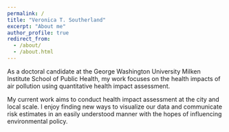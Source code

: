 ```yaml
---
permalink: /
title: "Veronica T. Southerland"
excerpt: "About me"
author_profile: true
redirect_from: 
  - /about/
  - /about.html
---
```


As a doctoral candidate at the George Washington University Milken Institute School of Public Health, my work focuses on the health impacts of air pollution using quantitative health impact assessment. 

My current work aims to conduct health impact assessment at the city and local scale. I enjoy finding new ways to visualize our data and communicate risk estimates in an easily understood manner with the hopes of influencing environmental policy.

